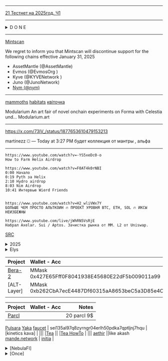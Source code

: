 
---
[21 Тестнет на 2025год. Ч1](https://teletype.in/@irontraveler/w4EJXyAKTjj)

---
<details>
  <summary> D O N E </summary>

| Project                                       | Wallet - Acc        | Notes | Notes | Notes
| :------------------------------------         |     :---            |  ---: |  ---: |  ---: |
| ✅ axelar discord                              |                     |       
| ✅ [AIGILOS](https://quest.intract.io/quest/6764267cb4c9cfdac86ec3e7?referralCode=VHazse)
| ✅ [Aigisos DefiGeek](https://www.youtube.com/watch?v=PCYosQIXQeQ)
| ℹ️ [Aigisos Twitter](https://x.com/aigisos)
| ℹ️ [Aigisos Medium](https://aigisos.medium.com/aigisos-genesis-rolldrop-8de869192404)
| ℹ️ [Aigisos Discord](https://discord.gg/eECqtybMGZ) check | Main-Acc1  |  
|

</details>

---
[Mintscan](https://x.com/mintscanio/status/1876836004725944783)

We regret to inform you that Mintscan will discontinue support for the following chains effective January 31, 2025
- AssetMantle (@AssetMantle)
- Evmos (@EvmosOrg )
- Kyve (@KYVENetwork )
- Juno (@JunoNetwork)
- [ Nym (@nym) ](https://x.com/nym)

---

[mammoths](https://modularium.art/collection/mammoths) 
[habitats](https://modularium.art/collection/habitats)
[квіточка](https://modularium.art/collection/feuiller-la-marguerite)


Modularium
An art fair of novel onchain experiments on Forma with Celestia und...
Modularium.art

---

https://x.com/73lV_/status/1877653610479153213

martinezz ⛋ — Today at 3:27 PM
будет коллекция от мантры , альфа

---




```
https://www.youtube.com/watch?v=-YS5xeDc0-o
How to Farm Helix Airdrop

https://www.youtube.com/watch?v=F0AT4k0rNBI
0:00 Начало
0:19 Pyth за Helix
2:10 Hydro airdrop
8:03 Nim Airdrop
10:41 Интервью Wierd Friends


https://www.youtube.com/watch?v=H2_wliVWx7Y
БОЛЬШЕ ЧЕМ ПРОСТО АЛЬТКОИН 🔥 ПРОЕКТ УРОВНЯ BTC, ETH, SOL 🔥 ИКСЫ НЕИЗБЕЖНЫ

https://www.youtube.com/live/jWhRN5VsRjE
Набрал Axelar. Sui / Aptos. Зачистка рынка от ММ. L2 от Uniswap.
```




[SRC](https://github.com/minv5725495/minv5725495/blob/master/README.md)

<details>
  <summary> 2025 </summary>

| Project                                       | Wallet - Acc        | Notes | Notes | Notes |
| :------------------------------------         |     :---            |  ---: |  ---: |  ---: |
| https://polaris.app/

</details>


<details>
  <summary> Elys </summary>

| Project                                       | Wallet - Acc        | Notes | Notes | Notes |
| :------------------------------------         |     :---            |  ---: |  ---: |  ---: |
| [Elys](https://testnet.elys.network/faucet)   | Keplr _Main_Acc-1   |       
| [NFT-Tier1](https://www.stargaze.zone/l/stars19qz0n2s65zjgqnpgudgrh4x5xzhvfsgram2wx98rt35m9ynd8enqkn7ygg) |
| [NFT-Tier2](https://www.stargaze.zone/l/stars1m8d069j4zaws97mf3unp0cwrm9c0m75j93h8jjgq8ay2r3zng3usgmuztr) |

</details>


| Project                                       | Wallet - Acc        | Notes |
| :------------------------------------         |     :---            |          ---: |
| [Bera-2](https://artio.faucet.berachain.com/) | MMask 0x427E65Fff0F8041938E45680E22dF5b009011a99 |
| [ALT-Layer]                                   | MMask 0xb262CbA7ecE4487Df60315aA8653beC5a3D85e4C |
|||


| Project                                       | Wallet - Acc        | Notes |
| :------------------------------------         |     :---            |          ---: |
[Parcl](app.parcl.com)                          |                     | 20 parcl 9$
[Pulsara](https://medium.com/@pulsara.io/pulsaras-sara-token-airdrop-for-coreum-holders-comprehensive-guide-a1a3a4a1d223)
[Yaka](https://app.yaka.finance) [faucet](https://atlantic-2.app.sei.io/faucet) | sei135al97q8zyrngr04erlh50pdka7qptljnj7hqu |
[kinetics kava] |
|||
|[Tea](https://app.tea.xyz) ||
|[Tea HowTo](https://medium.com/@voltron1902zp/tea-%D1%8D%D1%82%D0%BE-%D0%B4%D0%B5%D1%86%D0%B5%D0%BD%D1%82%D1%80%D0%B0%D0%BB%D0%B8%D0%B7%D0%BE%D0%B2%D0%B0%D0%BD%D0%BD%D1%8B%D0%B9-%D1%82%D0%B5%D1%85%D0%BD%D0%BE%D0%BB%D0%BE%D0%B3%D0%B8%D1%87%D0%B5%D1%81%D0%BA%D0%B8%D0%B9-%D0%BF%D1%80%D0%BE%D1%82%D0%BE%D0%BA%D0%BE%D0%BB-%D0%BA%D0%BE%D1%82%D0%BE%D1%80%D1%8B%D0%B9-%D0%BF%D0%BE%D0%B7%D0%B2%D0%BE%D0%BB%D1%8F%D0%B5%D1%82-%D1%80%D0%B0%D0%B7%D1%80%D0%B0%D0%B1%D0%BE%D1%82%D1%87%D0%B8%D0%BA%D0%B0%D0%BC-%D1%81-%D0%BE%D1%82%D0%BA%D1%80%D1%8B%D1%82%D1%8B%D0%BC-c8d97977556b) |
|||
[aethir](https://airdrop.aethir.com/) ||like akash
[mande.network](https://app.mande.network/airdrop) |
[initia](https://app.galxe.com/quest/8YRccdDmhmr7KYbHoUSdLC/GCtG6tzhjb) |

<details>

  <summary> [NebulaFI] </summary>

[Faucet](https://nebulafi.xyz/faucet) | | |
| :------------------------------------         |     :---   |          ---: |
|Network Name | NebulaFi
|    RPC URL  | https://json-rpc.nebula.evm.ra.blumbus.noisnemyd.xyz |
|Chain ID     | 1336831 |
|Symbol       | NBL     |
|Explorer URL | https://bb.dym.fyi/r/dev-nebula |
|🔸 Адрес контракта | 0x80b5a32E4F032B2a058b4F29EC95EEfEEB87aDcd |
|🔸 Так же само     | 0x9d023Bf48F9F8E92B9Ec2Da4E39cb7a2CfE13710 |

</details>



<details>

  <summary> [Once] </summary>

# Once
| Project                                       | Wallet - Acc        | Notes | Notes | Notes
| :------------------------------------         |     :---            |  ---: |  ---: |  ---: |
|                                               |                     |       
| [Pryzm.zone](https://airdrop.pryzm.zone/)                       
|                                               |                     |       
| [BlackPanter](https://dojo.trading/atomic)                                    
|                                               |                     |       
|                                               |                     |       
| [LightLink](https://galxe.com/lightlink)      | FFox MMsk  | Pyth + Tia      
| [LightLink](https://twitter.com/LightLinkChain/status/1754686450954863029) | twitter
|                                               |                     |     
| ✅ [NIM](https://claim.nim.network/claim)                                   |                     | DYM    
|                                               |                     |

</details>
